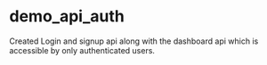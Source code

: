 # demo_api_auth
Created Login and signup api along with the dashboard api which is accessible by only authenticated users.
